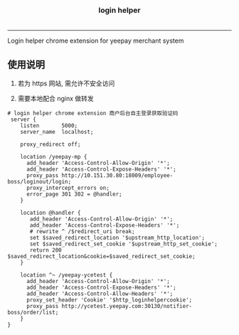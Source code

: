<h3 align="center" style="margin: 30px 0 35px;">login helper</h3>
<p align="center">
</p>

---

Login helper chrome extension for yeepay merchant system

## 使用说明

1. 若为 https 网站, 需允许不安全访问
   
2. 需要本地配合 nginx 做转发

```text
# login helper chrome extension 商户后台自主登录获取验证码
 server {
    listen       5000;
    server_name  localhost;
    
    proxy_redirect off;
    
    location /yeepay-mp {
      add_header 'Access-Control-Allow-Origin' '*';
      add_header 'Access-Control-Expose-Headers' '*';
      proxy_pass http://10.151.30.80:18009/employee-boss/loginout/login;
      proxy_intercept_errors on;
      error_page 301 302 = @handler;
    }
    
    location @handler {
       add_header 'Access-Control-Allow-Origin' '*';
       add_header 'Access-Control-Expose-Headers' '*';
       # rewrite ^ /$redirect_uri break;
       set $saved_redirect_location '$upstream_http_location';
       set $saved_redirect_set_cookie '$upstream_http_set_cookie';
       return 200 $saved_redirect_location&cookie=$saved_redirect_set_cookie;
    }
    
    location ^~ /yeepay-ycetest {
      add_header 'Access-Control-Allow-Origin' '*';
      add_header 'Access-Control-Expose-Headers' '*';
      add_header 'Access-Control-Allow-Headers' '*';
      proxy_set_header 'Cookie' '$http_loginhelpercookie';
      proxy_pass http://ycetest.yeepay.com:30130/notifier-boss/order/list;
    }
}
```

